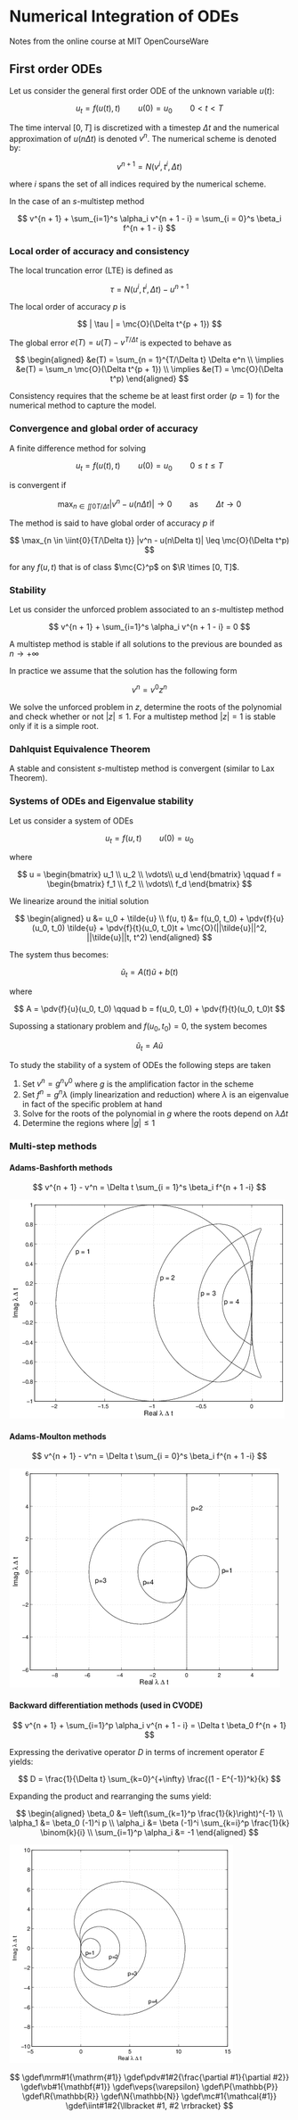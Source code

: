# Numerical Integration of ODEs

Notes from the online course at MIT OpenCourseWare

## First order ODEs

Let us consider the general first order ODE of the unknown variable $u(t)$:

$$
    u_t = f(u(t), t) \qquad u(0) = u_0 \qquad 0 < t < T
$$

The time interval $[0, T]$ is discretized with a timestep $\Delta t$ and the numerical approximation of $u(n\Delta t)$ is denoted $v^n$. The numerical scheme is denoted by:

$$
    v^{n + 1} = N(v^i, t^i, \Delta t)
$$

where $i$ spans the set of all indices required by the numerical scheme.

In the case of an $s$-multistep method

$$
    v^{n + 1} + \sum_{i=1}^s \alpha_i v^{n + 1 - i} = \sum_{i = 0}^s \beta_i f^{n + 1 - i}
$$

### Local order of accuracy and consistency

The local truncation error (LTE) is defined as

$$
    \tau = N(u^i, t^i, \Delta t) - u^{n + 1}
$$

The local order of accuracy $p$ is

$$
    | \tau | = \mc{O}(\Delta t^{p + 1})
$$

The global error $e(T) = u(T) - v^{T/\Delta t}$ is expected to behave as

$$
\begin{aligned}
    &e(T) = \sum_{n = 1}^{T/\Delta t} \Delta e^n \\
    \implies &e(T) = \sum_n \mc{O}(\Delta t^{p + 1}) \\
    \implies &e(T) = \mc{O}(\Delta t^p)
\end{aligned}
$$

Consistency requires that the scheme be at least first order ($p = 1$) for the numerical method to capture the model.

### Convergence and global order of accuracy

A finite difference method for solving

$$
    u_t = f(u(t), t) \qquad u(0) = u_0 \qquad 0 \leq t \leq T
$$

is convergent if

$$
    \max_{n \in \iint{0}{T/\Delta t}} |v^n - u(n\Delta t)| \to 0 \qquad \text{as} \qquad \Delta t \to 0
$$

The method is said to have global order of accuracy $p$ if

$$
    \max_{n \in \iint{0}{T/\Delta t}} |v^n - u(n\Delta t)| \leq \mc{O}(\Delta t^p)
$$

for any $f(u, t)$ that is of class $\mc{C}^p$ on $\R \times [0, T]$.

### Stability

Let us consider the unforced problem associated to an $s$-multistep method

$$
    v^{n + 1} + \sum_{i=1}^s \alpha_i v^{n + 1 - i} = 0
$$

A multistep method is stable if all solutions to the previous are bounded as $n\to +\infty$

In practice we assume that the solution has the following form

$$
    v^n = v^0 z^n
$$

We solve the unforced problem in $z$, determine the roots of the polynomial and check whether or not $|z| \leq 1$. For a multistep method $|z| = 1$ is stable only if it is a simple root.

### Dahlquist Equivalence Theorem

A stable and consistent $s$-multistep method is convergent (similar to Lax Theorem).

### Systems of ODEs and Eigenvalue stability

Let us consider a system of ODEs

$$
    u_t = f(u, t) \qquad u(0) = u_0
$$

where

$$
    u = \begin{bmatrix}
        u_1 \\
        u_2 \\
        \vdots\\
        u_d
    \end{bmatrix}
    \qquad
    f = \begin{bmatrix}
        f_1 \\
        f_2 \\
        \vdots\\
        f_d
    \end{bmatrix}
$$

We linearize around the initial solution

$$
\begin{aligned}
    u &= u_0 + \tilde{u} \\
    f(u, t) &= f(u_0, t_0) + \pdv{f}{u}(u_0, t_0) \tilde{u} + \pdv{f}{t}(u_0, t_0)t + \mc{O}(||\tilde{u}||^2, ||\tilde{u}||t, t^2)
\end{aligned}
$$

The system thus becomes:

$$
    \tilde{u}_t = A(t) \tilde{u} + b(t)
$$

where 

$$
    A = \pdv{f}{u}(u_0, t_0) \qquad b = f(u_0, t_0) + \pdv{f}{t}(u_0, t_0)t
$$

Supossing a stationary problem and $f(u_0, t_0) = 0$, the system becomes

$$
    \tilde{u}_t = A \tilde{u}
$$

To study the stability of a system of ODEs the following steps are taken

1. Set $v^n = g^n v^0$ where $g$ is the amplification factor in the scheme
2. Set $f^n = g^n \lambda$ (imply linearization and reduction) where $\lambda$ is an eigenvalue in fact of the specific problem at hand
3. Solve for the roots of the polynomial in $g$ where the roots depend on $\lambda \Delta t$
4. Determine the regions where $|g| \leq 1$

### Multi-step methods

#### Adams-Bashforth methods

$$
    v^{n + 1} - v^n = \Delta t \sum_{i = 1}^s \beta_i f^{n + 1 -i}
$$

![Stability regions for Adams-Bashforth methods for different orders](images/ab_stab.png)

#### Adams-Moulton methods

$$
    v^{n + 1} - v^n = \Delta t \sum_{i = 0}^s \beta_i f^{n + 1 -i}
$$

![Stability regions for Adams-Moulton methods for different orders](images/am_stab.png)

#### Backward differentiation methods (used in CVODE)

$$
    v^{n + 1} + \sum_{i=1}^p \alpha_i v^{n + 1 - i} = \Delta t \beta_0 f^{n + 1}
$$

Expressing the derivative operator $D$ in terms of increment operator $E$ yields:

$$
    D = \frac{1}{\Delta t} \sum_{k=0}^{+\infty} \frac{(1 - E^{-1})^k}{k}
$$

Expanding the product and rearranging the sums yield:

$$
\begin{aligned}
    \beta_0 &= \left(\sum_{k=1}^p \frac{1}{k}\right)^{-1} \\
    \alpha_1 &= \beta_0 (-1)^i p \\
    \alpha_i &= \beta (-1)^i \sum_{k=i}^p \frac{1}{k} \binom{k}{i} \\
    \sum_{i=1}^p \alpha_i &= -1
\end{aligned}
$$

![Stability regions for Backward differentiation methods for different orders](images/bd_stab.png)

<!-- Katex macros definitions -->
$$
    \gdef\mrm#1{\mathrm{#1}}
    \gdef\pdv#1#2{\frac{\partial #1}{\partial #2}}
    \gdef\vb#1{\mathbf{#1}}
    \gdef\veps{\varepsilon}
    \gdef\P{\mathbb{P}}
    \gdef\R{\mathbb{R}}
    \gdef\N{\mathbb{N}}
    \gdef\mc#1{\mathcal{#1}}
    \gdef\iint#1#2{\llbracket #1, #2 \rrbracket}
$$
